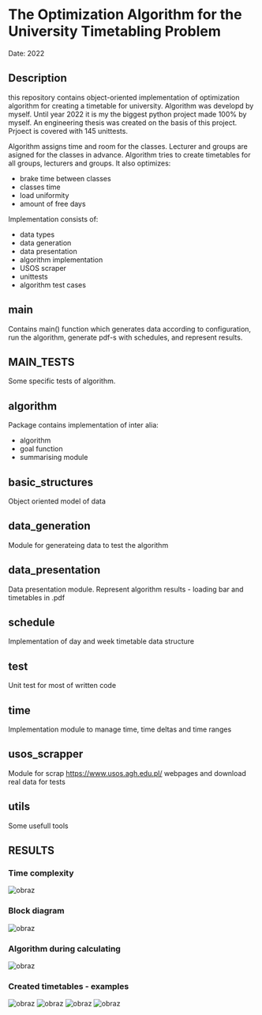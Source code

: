 # The Optimization Algorithm for the University Timetabling Problem

Date: 2022
## Description
this repository contains object-oriented implementation of optimization algorithm for creating a timetable for university. Algorithm was developd by myself. Until year 2022 it is my the biggest python project made 100% by myself. An engineering thesis was created on the basis of this project. Prjoect is covered with 145 unittests.

Algorithm assigns time and room for the classes. Lecturer and groups are asigned for the classes in advance. Algorithm tries to create timetables for all groups, lecturers and groups. It also optimizes:
- brake time between classes
- classes time
- load uniformity
- amount of free days

Implementation consists of:
- data types
- data generation
- data presentation
- algorithm implementation
- USOS scraper
- unittests
- algorithm test cases

## main
Contains main() function which generates data according to configuration, run the algorithm, generate pdf-s with schedules, and represent results.

## MAIN_TESTS
Some specific tests of algorithm.

## algorithm
Package contains implementation of inter alia:
- algorithm
- goal function
- summarising module

## basic_structures
Object oriented model of data

## data_generation
Module for generateing data to test the algorithm

## data_presentation
Data presentation module. Represent algorithm results - loading bar and timetables in .pdf

## schedule
Implementation of day and week timetable data structure

## test
Unit test for most of written code

## time
Implementation module to manage time, time deltas and time ranges

## usos_scrapper
Module for scrap https://www.usos.agh.edu.pl/ webpages and download real data for tests

## utils
Some usefull tools

## RESULTS
### Time complexity
![obraz](https://user-images.githubusercontent.com/62255841/212315199-b76d3a53-d704-42ef-8471-b039efd25cba.png)
### Block diagram
![obraz](https://user-images.githubusercontent.com/62255841/212315350-c671b625-3ba0-4370-a796-4df9b032e42f.png)
### Algorithm during calculating
![obraz](https://user-images.githubusercontent.com/62255841/212315625-c6e67aba-7aae-4c9c-abf0-82d81207b278.png)
### Created timetables - examples
![obraz](https://user-images.githubusercontent.com/62255841/212315747-fab72069-dddb-4ebc-a13b-7e89fc95fa6f.png)
![obraz](https://user-images.githubusercontent.com/62255841/212315780-a85f4152-e865-4398-8ef2-71e823392e33.png)
![obraz](https://user-images.githubusercontent.com/62255841/212316677-db30635d-8bd0-4743-a8d6-d34cf602be69.png)
![obraz](https://user-images.githubusercontent.com/62255841/212316776-07cdfa1d-153c-422b-a069-a233d62fa43c.png)




